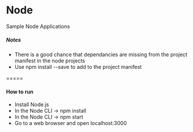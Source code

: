 # Node
Sample Node Applications

##### Notes
* There is a good chance that dependancies are missing from the project manifest in the node projects
* Use npm install <Name> --save to add to the project manifest

=====

#### How to run
* Install Node.js
* In the Node CLI -> npm install
* In the Node CLI -> npm start
* Go to a web browser and open localhost:3000
